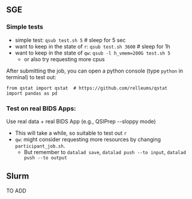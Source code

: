## SGE
### Simple tests
* simple test: `qsub test.sh 5`  # sleep for 5 sec
* want to keep in the state of `r`: `qsub test.sh 3600`    # sleep for 1h
* want to keep in the state of `qw`: `qsub -l h_vmem=200G test.sh 5`
    * or also try requesting more cpus

After submitting the job, you can open a python console (type `python` in terminal) to test out:
```{python console}
from qstat import qstat  # https://github.com/relleums/qstat
import pandas as pd
```

### Test on real BIDS Apps:
Use real data + real BIDS App (e.g., QSIPrep --sloppy mode)
* This will take a while, so suitable to test out `r`
* `qw`: might consider requesting more resources by changing `participant_job.sh`. 
    * But remember to `datalad save`, `datalad push --to input`, `datalad push --to output`

## Slurm
TO ADD
